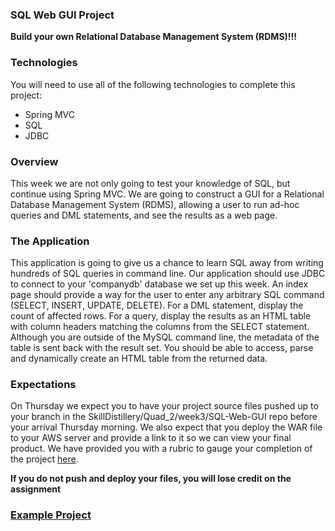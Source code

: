 ### SQL Web GUI Project

**Build your own Relational Database Management System (RDMS)!!!**

### Technologies
You will need to use all of the following technologies to complete this project:
* Spring MVC
* SQL
* JDBC

### Overview
This week we are not only going to test your knowledge of SQL, but continue using Spring MVC. We are going to construct a GUI for a Relational Database Management System (RDMS), allowing a user to run ad-hoc queries and DML statements, and see the results as a web page.

### The Application
This application is going to give us a chance to learn SQL away from writing hundreds of SQL queries in command line. Our application should use JDBC to connect to your 'companydb' database we set up this week. An index page should provide a way for the user to enter any arbitrary SQL command (SELECT, INSERT, UPDATE, DELETE).  For a DML statement, display the count of affected rows.  For a query, display the results as an HTML table with column headers matching the columns from the SELECT statement.  Although you are outside of the MySQL command line, the metadata of the table is sent back with the result set. You should be able to access, parse and dynamically create an HTML table from the returned data.

### Expectations
 On Thursday we expect you to have your project source files pushed up to your branch in the SkillDistillery/Quad_2/week3/SQL-Web-GUI repo before your arrival Thursday morning. We also expect that you deploy the WAR file to your AWS server and provide a link to it so we can view your final product. We have provided you with a rubric to gauge your completion of the project [here](SQLGUIRubric.pdf).

 **If you do not push and deploy your files, you will lose credit on the assignment**
  
  
### [Example Project][ex]
  
[ex]:http://kriskane.ninja:8080/SQLGUI/
